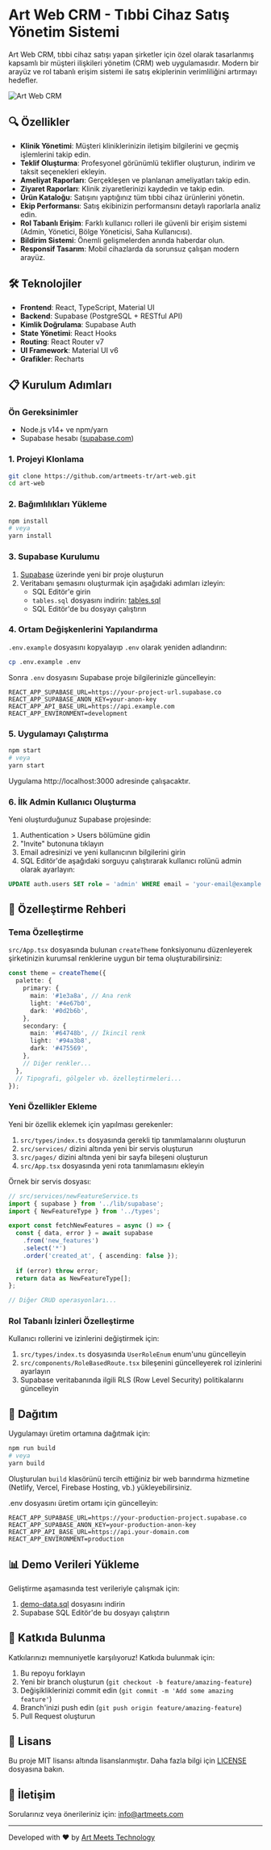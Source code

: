 # Art Web CRM - Tıbbi Cihaz Satış Yönetim Sistemi

Art Web CRM, tıbbi cihaz satışı yapan şirketler için özel olarak tasarlanmış kapsamlı bir müşteri ilişkileri yönetim (CRM) web uygulamasıdır. Modern bir arayüz ve rol tabanlı erişim sistemi ile satış ekiplerinin verimliliğini artırmayı hedefler.

![Art Web CRM](https://via.placeholder.com/800x400?text=Art+Web+CRM)

## 🔍 Özellikler

- **Klinik Yönetimi**: Müşteri kliniklerinizin iletişim bilgilerini ve geçmiş işlemlerini takip edin.
- **Teklif Oluşturma**: Profesyonel görünümlü teklifler oluşturun, indirim ve taksit seçenekleri ekleyin.
- **Ameliyat Raporları**: Gerçekleşen ve planlanan ameliyatları takip edin.
- **Ziyaret Raporları**: Klinik ziyaretlerinizi kaydedin ve takip edin.
- **Ürün Kataloğu**: Satışını yaptığınız tüm tıbbi cihaz ürünlerini yönetin.
- **Ekip Performansı**: Satış ekibinizin performansını detaylı raporlarla analiz edin.
- **Rol Tabanlı Erişim**: Farklı kullanıcı rolleri ile güvenli bir erişim sistemi (Admin, Yönetici, Bölge Yöneticisi, Saha Kullanıcısı).
- **Bildirim Sistemi**: Önemli gelişmelerden anında haberdar olun.
- **Responsif Tasarım**: Mobil cihazlarda da sorunsuz çalışan modern arayüz.

## 🛠️ Teknolojiler

- **Frontend**: React, TypeScript, Material UI
- **Backend**: Supabase (PostgreSQL + RESTful API)
- **Kimlik Doğrulama**: Supabase Auth
- **State Yönetimi**: React Hooks
- **Routing**: React Router v7
- **UI Framework**: Material UI v6
- **Grafikler**: Recharts

## 📋 Kurulum Adımları

### Ön Gereksinimler

- Node.js v14+ ve npm/yarn
- Supabase hesabı ([supabase.com](https://supabase.com))

### 1. Projeyi Klonlama

```bash
git clone https://github.com/artmeets-tr/art-web.git
cd art-web
```

### 2. Bağımlılıkları Yükleme

```bash
npm install
# veya
yarn install
```

### 3. Supabase Kurulumu

1. [Supabase](https://supabase.com) üzerinde yeni bir proje oluşturun
2. Veritabanı şemasını oluşturmak için aşağıdaki adımları izleyin:
   - SQL Editör'e girin
   - `tables.sql` dosyasını indirin: [tables.sql](https://github.com/artmeets-tr/art-web/assets/sql/tables.sql)
   - SQL Editör'de bu dosyayı çalıştırın

### 4. Ortam Değişkenlerini Yapılandırma

`.env.example` dosyasını kopyalayıp `.env` olarak yeniden adlandırın:

```bash
cp .env.example .env
```

Sonra `.env` dosyasını Supabase proje bilgilerinizle güncelleyin:

```
REACT_APP_SUPABASE_URL=https://your-project-url.supabase.co
REACT_APP_SUPABASE_ANON_KEY=your-anon-key
REACT_APP_API_BASE_URL=https://api.example.com
REACT_APP_ENVIRONMENT=development
```

### 5. Uygulamayı Çalıştırma

```bash
npm start
# veya
yarn start
```

Uygulama http://localhost:3000 adresinde çalışacaktır.

### 6. İlk Admin Kullanıcı Oluşturma

Yeni oluşturduğunuz Supabase projesinde:

1. Authentication > Users bölümüne gidin
2. "Invite" butonuna tıklayın
3. Email adresinizi ve yeni kullanıcının bilgilerini girin
4. SQL Editör'de aşağıdaki sorguyu çalıştırarak kullanıcı rolünü admin olarak ayarlayın:

```sql
UPDATE auth.users SET role = 'admin' WHERE email = 'your-email@example.com';
```

## 🧩 Özelleştirme Rehberi

### Tema Özelleştirme

`src/App.tsx` dosyasında bulunan `createTheme` fonksiyonunu düzenleyerek şirketinizin kurumsal renklerine uygun bir tema oluşturabilirsiniz:

```typescript
const theme = createTheme({
  palette: {
    primary: {
      main: '#1e3a8a', // Ana renk
      light: '#4e67b0',
      dark: '#0d2b6b',
    },
    secondary: {
      main: '#64748b', // İkincil renk
      light: '#94a3b8',
      dark: '#475569',
    },
    // Diğer renkler...
  },
  // Tipografi, gölgeler vb. özelleştirmeleri...
});
```

### Yeni Özellikler Ekleme

Yeni bir özellik eklemek için yapılması gerekenler:

1. `src/types/index.ts` dosyasında gerekli tip tanımlamalarını oluşturun
2. `src/services/` dizini altında yeni bir servis oluşturun
3. `src/pages/` dizini altında yeni bir sayfa bileşeni oluşturun
4. `src/App.tsx` dosyasında yeni rota tanımlamasını ekleyin

Örnek bir servis dosyası:

```typescript
// src/services/newFeatureService.ts
import { supabase } from '../lib/supabase';
import { NewFeatureType } from '../types';

export const fetchNewFeatures = async () => {
  const { data, error } = await supabase
    .from('new_features')
    .select('*')
    .order('created_at', { ascending: false });
  
  if (error) throw error;
  return data as NewFeatureType[];
};

// Diğer CRUD operasyonları...
```

### Rol Tabanlı İzinleri Özelleştirme

Kullanıcı rollerini ve izinlerini değiştirmek için:

1. `src/types/index.ts` dosyasında `UserRoleEnum` enum'unu güncelleyin
2. `src/components/RoleBasedRoute.tsx` bileşenini güncelleyerek rol izinlerini ayarlayın
3. Supabase veritabanında ilgili RLS (Row Level Security) politikalarını güncelleyin

## 🚀 Dağıtım

Uygulamayı üretim ortamına dağıtmak için:

```bash
npm run build
# veya
yarn build
```

Oluşturulan `build` klasörünü tercih ettiğiniz bir web barındırma hizmetine (Netlify, Vercel, Firebase Hosting, vb.) yükleyebilirsiniz.

.env dosyasını üretim ortamı için güncelleyin:

```
REACT_APP_SUPABASE_URL=https://your-production-project.supabase.co
REACT_APP_SUPABASE_ANON_KEY=your-production-anon-key
REACT_APP_API_BASE_URL=https://api.your-domain.com
REACT_APP_ENVIRONMENT=production
```

## 📊 Demo Verileri Yükleme

Geliştirme aşamasında test verileriyle çalışmak için:

1. [demo-data.sql](https://github.com/artmeets-tr/art-web/assets/sql/demo-data.sql) dosyasını indirin
2. Supabase SQL Editör'de bu dosyayı çalıştırın

## 🤝 Katkıda Bulunma

Katkılarınızı memnuniyetle karşılıyoruz! Katkıda bulunmak için:

1. Bu repoyu forklayın
2. Yeni bir branch oluşturun (`git checkout -b feature/amazing-feature`)
3. Değişikliklerinizi commit edin (`git commit -m 'Add some amazing feature'`)
4. Branch'inizi push edin (`git push origin feature/amazing-feature`)
5. Pull Request oluşturun

## 📄 Lisans

Bu proje MIT lisansı altında lisanslanmıştır. Daha fazla bilgi için [LICENSE](LICENSE) dosyasına bakın.

## 📧 İletişim

Sorularınız veya önerileriniz için: [info@artmeets.com](mailto:info@artmeets.com)

---

Developed with ❤️ by [Art Meets Technology](https://artmeets.com)